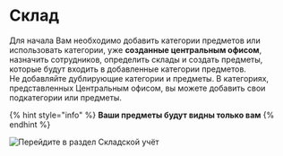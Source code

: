 # Склад

Для начала Вам необходимо добавить категории предметов или использовать категории, уже **созданные центральным офисом**, назначить сотрудников, определить склады и создать предметы, которые будут входить в добавленные категории предметов.\
Не добавляйте дублирующие категории и предметы. В категориях, представленных Центральным офисом, вы можете добавить свои подкатегории или предметы.

{% hint style="info" %}
**Ваши предметы будут видны только вам**
{% endhint %}

![Перейдите в раздел Складской учёт](../.gitbook/assets/Screenshot\_194.png)
